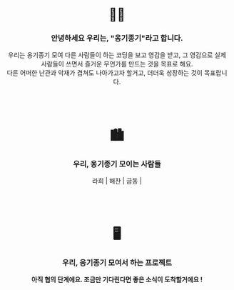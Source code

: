 <div align="center">
  <h1>👋🏻</h1>
  <h3>안녕하세요 우리는, "옹기종기"라고 합니다.</h3>
  우리는 옹기종기 모여 다른 사람들이 하는 코딩을 보고 영감을 받고, 그 영감으로 실제 사람들이 쓰면서 즐거운 무언가를 만드는 것을 목표로 해요.<br>
  다른 어떠한 난관과 악재가 겹쳐도 나아가고자 할거고, 더더욱 성장하는 것이 목표랍니다.
  <br>
  <br>
  <br>
  <br>
  <h1>🏙️</h1>
  <h3>우리, 옹기종기 모이는 사람들</h3>
  <a href="https://github.com/r6hex-1g" style="text-decoration: none;">라희</a> | 
  <a href="https://github.com/yuhaechan" style="text-decoration: none;">해찬</a> | 
  <a href="https://github.com/KORArgon" style="text-decoration: none;">금동</a> | 
  <br>
  <br>
  <br>
  <br>
  <h1>🖥️</h1>
  <h3>우리, 옹기종기 모여서 하는 프로젝트</h3>
  <b>아직 협의 단계에요. 조금만 기다린다면 좋은 소식이 도착할거에요 !</b>
</div>
